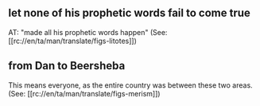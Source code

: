 ## let none of his prophetic words fail to come true ##

AT: "made all his prophetic words happen" (See: [[rc://en/ta/man/translate/figs-litotes]])

## from Dan to Beersheba ##

This means everyone, as the entire country was between these two areas.  (See: [[rc://en/ta/man/translate/figs-merism]])